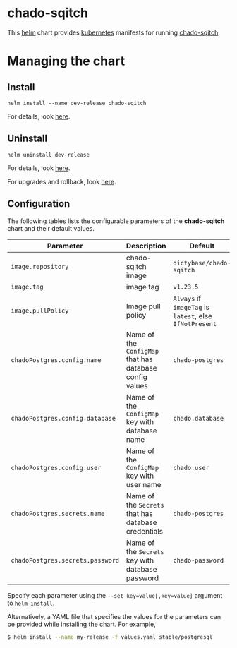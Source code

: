 # chado-sqitch
This [helm](https://github.com/kubernetes/helm) chart provides
[kubernetes](http://kubernetes.io) manifests for running
[chado-sqitch](https://hub.docker.com/r/dictybase/chado-sqitch/).

# Managing the chart
## Install
```
helm install --name dev-release chado-sqitch
```

For details, look
[here](https://github.com/kubernetes/helm/blob/master/docs/using_helm.md#helm-install-installing-a-package).

## Uninstall
```
helm uninstall dev-release
```

For details, look
[here](https://github.com/kubernetes/helm/blob/master/docs/using_helm.md#helm-delete-deleting-a-release).

For upgrades and rollback, look
[here](https://github.com/kubernetes/helm/blob/master/docs/using_helm.md#helm-upgrade-and-helm-rollback-upgrading-a-release-and-recovering-on-failure).


## Configuration

The following tables lists the configurable parameters of the **chado-sqitch** chart and their default values.

| Parameter                        | Description                                                | Default                                                   |
| ---------------------------------|------------------------------------------------------------| ----------------------------------------------------------|
| `image.repository`               | chado-sqitch image                                         | `dictybase/chado-sqitch`                                  |
| `image.tag`                      | image tag                                                  | `v1.23.5`                                                 |
| `image.pullPolicy`               | Image pull policy                                          | `Always` if `imageTag` is `latest`, else `IfNotPresent`   |
| `chadoPostgres.config.name`      | Name of the `ConfigMap` that has database config values    | `chado-postgres`                                          |
| `chadoPostgres.config.database`  | Name of the `ConfigMap` key with database name             | `chado.database`                                          |
| `chadoPostgres.config.user`      | Name of the `ConfigMap` key with user name                 | `chado.user`                                              |
| `chadoPostgres.secrets.name`     | Name of the `Secrets` that has database credentials        | `chado-postgres`                                          |
| `chadoPostgres.secrets.password` | Name of the `Secrets` key with database password           | `chado-password`                                          |

Specify each parameter using the `--set key=value[,key=value]` argument to `helm install`. 

Alternatively, a YAML file that specifies the values for the parameters can be provided while installing the chart. For example,

```bash
$ helm install --name my-release -f values.yaml stable/postgresql
```
